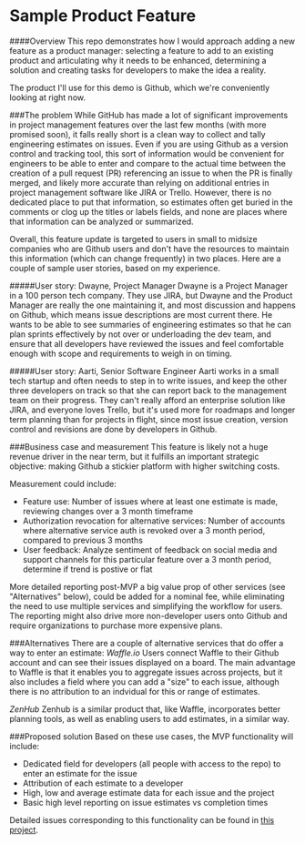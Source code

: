 # Sample Product Feature

####Overview
This repo demonstrates how I would approach adding a new feature as a product manager: selecting a feature to add to an existing product and articulating why it needs to be enhanced, determining a solution and creating tasks for developers to make the idea a reality.

The product I'll use for this demo is Github, which we're conveniently looking at right now.

###The problem
While GitHub has made a lot of significant improvements in project management features over the last few months (with more promised soon), it falls really short is a clean way to collect and tally engineering estimates on issues.  Even if you are using Github as a version control and tracking tool, this sort of information would be convenient for engineers to be able to enter and compare to the actual time between the creation of a pull request (PR) referencing an issue to when the PR is finally merged, and likely more accurate than relying on additional entries in project management software like JIRA or Trello.  However, there is no dedicated place to put that information, so estimates often get buried in the comments or clog up the titles or labels fields, and none are places where that information can be analyzed or summarized.

Overall, this feature update is targeted to users in small to midsize companies who are Github users and don't have the resources to maintain this information (which can change frequently) in two places.  Here are a couple of sample user stories, based on my experience. 

#####User story: Dwayne, Project Manager
Dwayne is a Project Manager in a 100 person tech company.  They use JIRA, but Dwayne and the Product Manager are really the one maintaining it, and most discussion and happens on Github, which means issue descriptions are most current there.  He wants to be able to see summaries of engineering estimates so that he can plan sprints effectively by not over or underloading the dev team, and ensure that all developers have reviewed the issues and feel comfortable enough with scope and requirements to weigh in on timing.  

#####User story: Aarti, Senior Software Engineer
Aarti works in a small tech startup and often needs to step in to write issues, and keep the other three developers on track so that she can report back to the management team on their progress.  They can't really afford an enterprise solution like JIRA, and everyone loves Trello, but it's used more for roadmaps and longer term planning than for projects in flight, since most issue creation, version control and revisions are done by developers in Github.  


###Business case and measurement
This feature is likely not a huge revenue driver in the near term, but it fulfills an important strategic objective: making Github a stickier platform with higher switching costs.  

Measurement could include:
- Feature use: Number of issues where at least one estimate is made, reviewing changes over a 3 month timeframe
- Authorization revocation for alternative services: Number of accounts where alternative service auth is revoked over a 3 month period, compared to previous 3 months
- User feedback: Analyze sentiment of feedback on social media and support channels for this particular feature over a 3 month period, determine if trend is postive or flat

More detailed reporting post-MVP a big value prop of other services (see "Alternatives" below), could be added for a nominal fee, while eliminating the need to use multiple services and simplifying the workflow for users.  The reporting might also drive more non-developer users onto Github and require organizations to purchase more expensive plans.

###Alternatives
There are a couple of alternative services that do offer a way to enter an estimate:
_Waffle.io_
Users connect Waffle to their Github account and can see their issues displayed on a board.  The main advantage to Waffle is that it enables you to aggregate issues across projects, but it also includes a field where you can add a "size" to each issue, although there is no attribution to an indvidual for this or range of estimates.

_ZenHub_
Zenhub is a similar product that, like Waffle, incorporates better planning tools, as well as enabling users to add estimates, in a similar way.

###Proposed solution
Based on these use cases, the MVP functionality will include:
- Dedicated field for developers (all people with access to the repo) to enter an estimate for the issue 
- Attribution of each estimate to a developer
- High, low and average estimate data for each issue and the project
- Basic high level reporting on issue estimates vs completion times

Detailed issues corresponding to this functionality can be found in [this project](https://github.com/eleanorstrib/sample_feature/projects/2).


